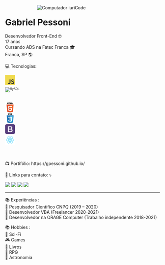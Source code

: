 <img src="https://raw.githubusercontent.com/MicaelliMedeiros/micaellimedeiros/master/image/computer-illustration.png" min-width="400px" max-width="400px" width="400px" align="right" alt="Computador iuriCode">
<h1 align="left">
  Gabriel Pessoni
  </h1>
<p align="left"> 
 Desenvolvedor Front-End 🤓
  <br>
  17 anos
  <br>
  Cursando ADS na Fatec Franca 🎓
  <br>
  Franca, SP 🌎
</p>

<p align="left">
  💻 Tecnologias: </p>

<code><img height="32" src="https://raw.githubusercontent.com/github/explore/80688e429a7d4ef2fca1e82350fe8e3517d3494d/topics/javascript/javascript.png" alt="Javascript"/>
<code><img height="32" src="https://w7.pngwing.com/pngs/423/333/png-transparent-mysql-logo-database-join-table-blue-furniture-text-thumbnail.png" alt="MySQL"/></code> <br>
<code><img height="32" src="https://raw.githubusercontent.com/github/explore/80688e429a7d4ef2fca1e82350fe8e3517d3494d/topics/html/html.png" alt="HTML5"/></code>
<code><img height="32" src="https://raw.githubusercontent.com/github/explore/80688e429a7d4ef2fca1e82350fe8e3517d3494d/topics/css/css.png" alt="CSS"/></code>
<code><img height="32" src="https://raw.githubusercontent.com/github/explore/80688e429a7d4ef2fca1e82350fe8e3517d3494d/topics/bootstrap/bootstrap.png" alt="Bootstrap"/></code>
<code><img height="32" src="https://raw.githubusercontent.com/github/explore/80688e429a7d4ef2fca1e82350fe8e3517d3494d/topics/react/react.png" alt="React"/></code> <br>
 </code>
 <br>
<p align="left">
 📺 Portifólio: https://gpessoni.github.io/
</p>
<p align="left">
  💌 Links para contato: ⤵️
</p>

<p align="left">
  <a href="https://mail.google.com/mail/u/0/#inbox?compose=GTvVlcSHwsJWHqHhPsCMkDSPkhjdCTnMcZMqBNzkKSNHrkkgxFKXqgbrgmkWdrgzwhkvNnNFgVgKq" alt="Gmail">
  <img src="https://img.shields.io/badge/-Gmail-FF0000?style=flat-square&labelColor=FF0000&logo=gmail&logoColor=white&link=gabrielspessoni@gmail.com" /></a>
  <a href="https://api.whatsapp.com/send?phone=5516999980213&text=Gabriel%20Pessoni%20(Desenvolvedor%20Front-End)" alt="WhatsApp">
  <img src="https://img.shields.io/badge/-WhatsApp-25d366?style=flat-square&labelColor=25d366&logo=whatsapp&logoColor=white&link=API-DO-SEU-WHATSAPP"/></a>

  <a href="https://www.facebook.com/profile.php?id=100009137994367" alt="Facebook">
  <img src="https://img.shields.io/badge/-Facebook-3b5998?style=flat-square&labelColor=3b5998&logo=facebook&logoColor=white&link=LINK-DO-SEU-FACEBOOK"/></a>

  <a href="https://www.instagram.com/gabriel_pessoni" alt="Instagram">
  <img src="https://img.shields.io/badge/-Instagram-DF0174?style=flat-square&labelColor=DF0174&logo=instagram&logoColor=white&link=https://www.instagram.com/gabriel_pessoni/"/></a>
</p>  
<hr>
<p align="left">
 📚 Experiências :
<br>📌 Pesquisador Científico CNPQ (2019 – 2020)
<br>📌 Desenvolvedor VBA (Freelancer 2020-2021)
<br>📌 Desenvolvedor na ORAGE Computer (Trabalho independente 2018-2021) 
</p>




<p align="left">
 📚 Hobbies :
<br>📼 Sci-Fi
<br>🎮 Games
<br>📖 Livros 
 <br>🎲 RPG
  <br> 🌌 Astronomia
</p>


